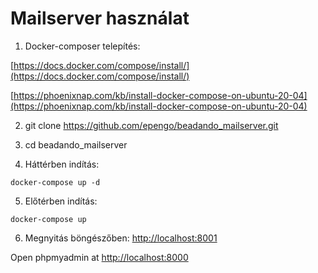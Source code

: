 # Mailserver használat

1. Docker-composer telepítés:

[https://docs.docker.com/compose/install/](https://docs.docker.com/compose/install/)

[https://phoenixnap.com/kb/install-docker-compose-on-ubuntu-20-04](https://phoenixnap.com/kb/install-docker-compose-on-ubuntu-20-04)

2. git clone https://github.com/epengo/beadando_mailserver.git

3. cd beadando_mailserver

4. Háttérben indítás:
```
docker-compose up -d
```

5. Előtérben indítás:

```
docker-compose up 
```

6. Megnyitás böngészőben: [http://localhost:8001](http://localhost:8001)


Open phpmyadmin at [http://localhost:8000](http://localhost:8000)

